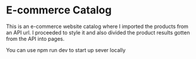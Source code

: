 # E-commerce Catalog

This is an e-commerce website catalog where I imported the products from an API url. I proceeded to style it and also divided the product results gotten from the API into pages.

You can use npm run dev to start up sever locally
